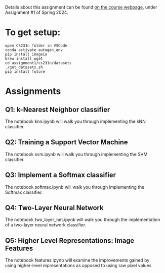 Details about this assignment can be found [on the course webpage](http://cs231n.github.io/), under Assignment #1 of Spring 2024.


# To get setup:

```
open CS231n folder in VSCode
conda activate autogen_env
pip install imageio
brew install wget
cd assignment1/cs231n/datasets
./get_datasets.sh
pip install future
```

# Assignments

## Q1: k-Nearest Neighbor classifier
The notebook knn.ipynb will walk you through implementing the kNN classifier.

## Q2: Training a Support Vector Machine
The notebook svm.ipynb will walk you through implementing the SVM classifier.

## Q3: Implement a Softmax classifier
The notebook softmax.ipynb will walk you through implementing the Softmax classifier.

## Q4: Two-Layer Neural Network
The notebook two_layer_net.ipynb will walk you through the implementation of a two-layer neural network classifier.

## Q5: Higher Level Representations: Image Features
The notebook features.ipynb will examine the improvements gained by using higher-level representations as opposed to using raw pixel values.